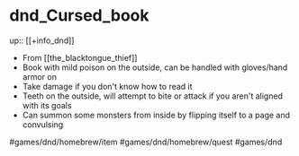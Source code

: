 # dnd_Cursed_book

up:: [[+info_dnd]]

- From [[the_blacktongue_thief]]
- Book with mild poison on the outside, can be handled with gloves/hand armor on
- Take damage if you don't know how to read it
- Teeth on the outside, will attempt to bite or attack if you aren't aligned with its goals
- Can summon some monsters from inside by flipping itself to a page and convulsing

#games/dnd/homebrew/item #games/dnd/homebrew/quest #games/dnd
